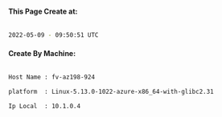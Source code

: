 
   
#### This Page Create at:

```bash

2022-05-09 - 09:50:51 UTC

```

#### Create By Machine:

```bash

Host Name : fv-az198-924

platform  : Linux-5.13.0-1022-azure-x86_64-with-glibc2.31

Ip Local  : 10.1.0.4

```

